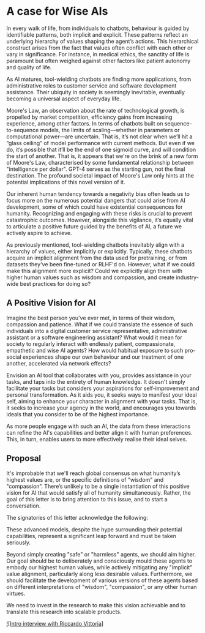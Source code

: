 # A case for Wise AIs

In every walk of life, from individuals to chatbots, behaviour is guided by identifiable patterns, both implicit and explicit. These patterns reflect an underlying hierarchy of values shaping the agent’s actions. This hierarchical construct arises from the fact that values often conflict with each other or vary in significance. For instance, in medical ethics, the sanctity of life is paramount but often weighed against other factors like patient autonomy and quality of life.

As AI matures, tool-wielding chatbots are finding more applications, from administrative roles to customer service and software development assistance. Their ubiquity in society is seemingly inevitable, eventually becoming a universal aspect of everyday life.

Moore's Law, an observation about the rate of technological growth, is propelled by market competition, efficiency gains from increasing experience, among other factors. In terms of chatbots built on sequence-to-sequence models, the limits of scaling—whether in parameters or computational power—are uncertain. That is, it’s not clear when we’ll hit a “glass ceiling” of model performance with current methods. But even if we do, it’s possible that it’ll be the end of one sigmoid curve, and will condition the start of another. That is, it appears that we're on the brink of a new form of Moore's Law, characterised by some fundamental relationship between "intelligence per dollar". GPT-4 serves as the starting gun, not the final destination. The profound societal impact of Moore's Law only hints at the potential implications of this novel version of it. 

Our inherent human tendency towards a negativity bias often leads us to focus more on the numerous potential dangers that could arise from AI development, some of which could have existential consequences for humanity. Recognizing and engaging with these risks is crucial to prevent catastrophic outcomes. However, alongside this vigilance, it’s equally vital to articulate a positive future guided by the benefits of AI, a future we actively aspire to achieve.

As previously mentioned, tool-wielding chatbots inevitably align with a hierarchy of values, either implicitly or explicitly. Typically, these chatbots acquire an implicit alignment from the data used for pretraining, or from datasets they've been fine-tuned or RLHF'd on. However, what if we could make this alignment more explicit? Could we explicitly align them with higher human values such as wisdom and compassion, and create industry-wide best practices for doing so?

## A Positive Vision for AI
Imagine the best person you've ever met, in terms of their wisdom, compassion and patience. What if we could translate the essence of such individuals into a digital customer service representative, administrative assistant or a software engineering assistant? What would it mean for society to regularly interact with endlessly patient, compassionate, empathetic and wise AI agents? How would habitual exposure to such pro-social experiences shape our own behaviour and our treatment of one another, accelerated via network effects?

Envision an AI tool that collaborates with you, provides assistance in your tasks, and taps into the entirety of human knowledge. It doesn't simply facilitate your tasks but considers your aspirations for self-improvement and personal transformation. As it aids you, it seeks ways to manifest your ideal self, aiming to enhance your character in alignment with your tasks. That is, it seeks to increase your agency in the world, and encourages you towards ideals that you consider to be of the highest importance.

As more people engage with such an AI, the data from these interactions can refine the AI's capabilities and better align it with human preferences. This, in turn, enables users to more effectively realise their ideal selves.

## Proposal
It's improbable that we'll reach global consensus on what humanity’s highest values are, or the specific definitions of "wisdom" and "compassion”. There’s unlikely to be a single instantiation of this positive vision for AI that would satisfy all of humanity simultaneously. Rather, the goal of this letter is to bring attention to this issue, and to start a conversation.

The signatories of this letter acknowledge the following:

These advanced models, despite the hype surrounding their potential capabilities, represent a significant leap forward and must be taken seriously.

Beyond simply creating "safe" or "harmless" agents, we should aim higher. Our goal should be to deliberately and consciously mould these agents to embody our highest human values, while actively mitigating any "implicit" value alignment, particularly along less desirable values. Furthermore, we should facilitate the development of various versions of these agents based on different interpretations of "wisdom", "compassion", or any other human virtues.

We need to invest in the research to make this vision achievable and to translate this research into scalable products.


[![Intro interview with Riccardo Vittoria]](https://youtu.be/bDttLQBbpbo)
